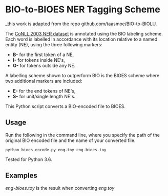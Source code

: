 # BIO-to-BIOES NER Tagging Scheme

_this work is adapted from the repo github.com/taasmoe/BIO-to-BIOLU.  

The [CoNLL 2003 NER dataset](http://www.aclweb.org/anthology/W03-0419) is annotated using the BIO labeling scheme. Each word is labelled in accordance with its location relative to a named entity (NE), using the three following markers:

* **B-**   for the first token of a NE, 
* **I-**   for tokens inside NE's, 
* **O-**   for tokens outside any NE. 

A labelling scheme shown to outperform BIO is the BIOES scheme where two additional markers are included:
* **E-**   for the end tokens of NE's, 
* **S-**   for unit/single length NE's.

This Python script converts a BIO-encoded file to BIOES.

## Usage
Run the following in the command line, where you specify the path of the original BIO encoded file and the name of your converted file.

```shell
python bioes_encode.py eng.toy eng-bioes.toy
```

Tested for Python 3.6.

## Examples
_eng-bioes.toy_ is the result when converting _eng.toy_
